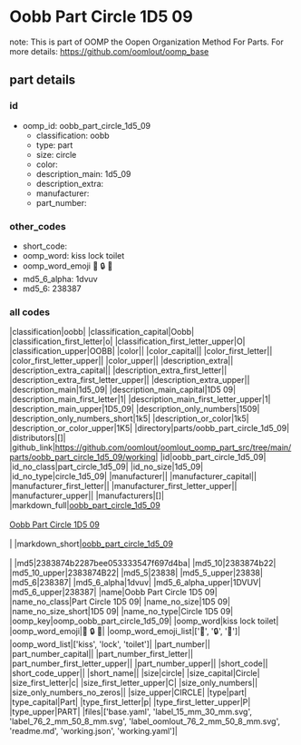 # Oobb Part Circle 1D5 09  

note: This is part of OOMP the Oopen Organization Method For Parts. For more details: https://github.com/oomlout/oomp_base

##  part details





### id
* oomp_id: oobb_part_circle_1d5_09
  * classification: oobb
  * type: part
  * size: circle
  * color: 
  * description_main: 1d5_09
  * description_extra: 
  * manufacturer: 
  * part_number: 

### other_codes
* short_code: 
* oomp_word: kiss lock toilet
* oomp_word_emoji :kiss: :lock: :toilet:
* md5_6_alpha: 1dvuv
* md5_6: 238387

### all codes 
|classification|oobb|
|classification_capital|Oobb|
|classification_first_letter|o|
|classification_first_letter_upper|O|
|classification_upper|OOBB|
|color||
|color_capital||
|color_first_letter||
|color_first_letter_upper||
|color_upper||
|description_extra||
|description_extra_capital||
|description_extra_first_letter||
|description_extra_first_letter_upper||
|description_extra_upper||
|description_main|1d5_09|
|description_main_capital|1D5 09|
|description_main_first_letter|1|
|description_main_first_letter_upper|1|
|description_main_upper|1D5_09|
|description_only_numbers|1509|
|description_only_numbers_short|1k5|
|description_or_color|1k5|
|description_or_color_upper|1K5|
|directory|parts/oobb_part_circle_1d5_09|
|distributors|[]|
|github_link|https://github.com/oomlout/oomlout_oomp_part_src/tree/main/parts/oobb_part_circle_1d5_09/working|
|id|oobb_part_circle_1d5_09|
|id_no_class|part_circle_1d5_09|
|id_no_size|1d5_09|
|id_no_type|circle_1d5_09|
|manufacturer||
|manufacturer_capital||
|manufacturer_first_letter||
|manufacturer_first_letter_upper||
|manufacturer_upper||
|manufacturers|[]|
|markdown_full|[oobb_part_circle_1d5_09](https://github.com/oomlout/oomlout_oomp_part_src/tree/main/parts/oobb_part_circle_1d5_09/working)<br>[](https://github.com/oomlout/oomlout_oomp_part_src/tree/main/parts/oobb_part_circle_1d5_09/working)<br>[Oobb Part Circle 1D5 09](https://github.com/oomlout/oomlout_oomp_part_src/tree/main/parts/oobb_part_circle_1d5_09/working)<br><br>|
|markdown_short|[oobb_part_circle_1d5_09](https://github.com/oomlout/oomlout_oomp_part_src/tree/main/parts/oobb_part_circle_1d5_09/working)<br><br>|
|md5|2383874b2287bee053333547f697d4ba|
|md5_10|2383874b22|
|md5_10_upper|2383874B22|
|md5_5|23838|
|md5_5_upper|23838|
|md5_6|238387|
|md5_6_alpha|1dvuv|
|md5_6_alpha_upper|1DVUV|
|md5_6_upper|238387|
|name|Oobb Part Circle 1D5 09|
|name_no_class|Part Circle 1D5 09|
|name_no_size|1D5 09|
|name_no_size_short|1D5 09|
|name_no_type|Circle 1D5 09|
|oomp_key|oomp_oobb_part_circle_1d5_09|
|oomp_word|kiss lock toilet|
|oomp_word_emoji|:kiss: :lock: :toilet:|
|oomp_word_emoji_list|[':kiss:', ':lock:', ':toilet:']|
|oomp_word_list|['kiss', 'lock', 'toilet']|
|part_number||
|part_number_capital||
|part_number_first_letter||
|part_number_first_letter_upper||
|part_number_upper||
|short_code||
|short_code_upper||
|short_name||
|size|circle|
|size_capital|Circle|
|size_first_letter|c|
|size_first_letter_upper|C|
|size_only_numbers||
|size_only_numbers_no_zeros||
|size_upper|CIRCLE|
|type|part|
|type_capital|Part|
|type_first_letter|p|
|type_first_letter_upper|P|
|type_upper|PART|
|files|['base.yaml', 'label_15_mm_30_mm.svg', 'label_76_2_mm_50_8_mm.svg', 'label_oomlout_76_2_mm_50_8_mm.svg', 'readme.md', 'working.json', 'working.yaml']|
